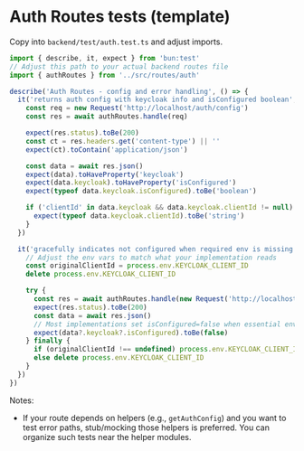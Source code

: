 # Auth Routes tests (template)

Copy into `backend/test/auth.test.ts` and adjust imports.

```ts
import { describe, it, expect } from 'bun:test'
// Adjust this path to your actual backend routes file
import { authRoutes } from '../src/routes/auth'

describe('Auth Routes - config and error handling', () => {
  it('returns auth config with keycloak info and isConfigured boolean', async () => {
    const req = new Request('http://localhost/auth/config')
    const res = await authRoutes.handle(req)

    expect(res.status).toBe(200)
    const ct = res.headers.get('content-type') || ''
    expect(ct).toContain('application/json')

    const data = await res.json()
    expect(data).toHaveProperty('keycloak')
    expect(data.keycloak).toHaveProperty('isConfigured')
    expect(typeof data.keycloak.isConfigured).toBe('boolean')

    if ('clientId' in data.keycloak && data.keycloak.clientId != null) {
      expect(typeof data.keycloak.clientId).toBe('string')
    }
  })

  it('gracefully indicates not configured when required env is missing', async () => {
    // Adjust the env vars to match what your implementation reads
    const originalClientId = process.env.KEYCLOAK_CLIENT_ID
    delete process.env.KEYCLOAK_CLIENT_ID

    try {
      const res = await authRoutes.handle(new Request('http://localhost/auth/config'))
      expect(res.status).toBe(200)
      const data = await res.json()
      // Most implementations set isConfigured=false when essential env is missing
      expect(data?.keycloak?.isConfigured).toBe(false)
    } finally {
      if (originalClientId !== undefined) process.env.KEYCLOAK_CLIENT_ID = originalClientId
      else delete process.env.KEYCLOAK_CLIENT_ID
    }
  })
})
```

Notes:
- If your route depends on helpers (e.g., `getAuthConfig`) and you want to test error paths, stub/mocking those helpers is preferred. You can organize such tests near the helper modules.
